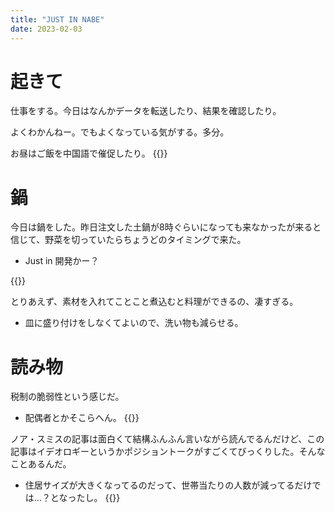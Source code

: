 ```yaml
---
title: "JUST IN NABE"
date: 2023-02-03
---
```


# 起きて
仕事をする。今日はなんかデータを転送したり、結果を確認したり。

よくわかんねー。でもよくなっている気がする。多分。

お昼はご飯を中国語で催促したり。
{{<tweet user="dango_bot" id="1621390391479246849">}}
# 鍋
今日は鍋をした。昨日注文した土鍋が8時ぐらいになっても来なかったが来ると信じて、野菜を切っていたらちょうどのタイミングで来た。
- Just in 開発かー？

{{<tweet user="dango_bot" id="1621495135241633792">}}

とりあえず、素材を入れてことこと煮込むと料理ができるの、凄すぎる。
- 皿に盛り付けをしなくてよいので、洗い物も減らせる。

# 読み物

税制の脆弱性という感じだ。
- 配偶者とかそこらへん。
{{<tweet user="dango_bot" id="1621134137657819136">}}

ノア・スミスの記事は面白くて結構ふんふん言いながら読んでるんだけど、この記事はイデオロギーというかポジショントークがすごくてびっくりした。そんなことあるんだ。
- 住居サイズが大きくなってるのだって、世帯当たりの人数が減ってるだけでは...？となったし。
{{<tweet user="dango_bot" id="1621535546588925957">}}